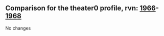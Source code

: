 ## Comparison for the theater0 profile, rvn: [1966](https://github.com/PRO100KatYT/FortniteProfileRevisions/tree/main/profiles/theater0/1966%20theater0.json)-[1968](https://github.com/PRO100KatYT/FortniteProfileRevisions/tree/main/profiles/theater0/1968%20theater0.json)

No changes
